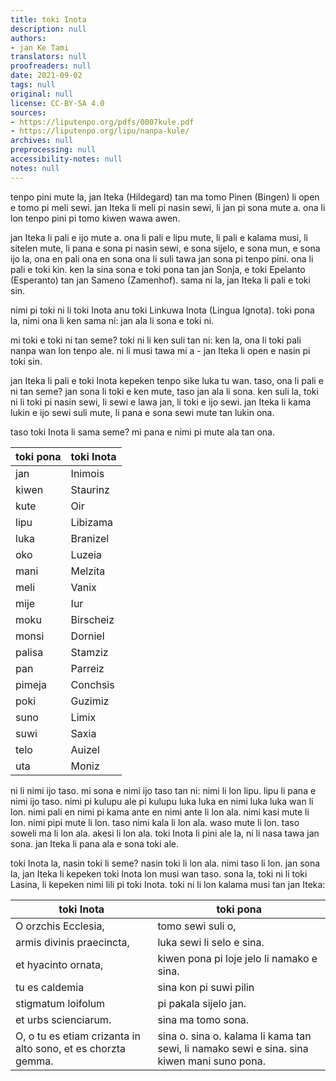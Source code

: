 ```yaml
---
title: toki Inota
description: null
authors:
- jan Ke Tami
translators: null
proofreaders: null
date: 2021-09-02
tags: null
original: null
license: CC-BY-SA 4.0
sources:
- https://liputenpo.org/pdfs/0007kule.pdf
- https://liputenpo.org/lipu/nanpa-kule/
archives: null
preprocessing: null
accessibility-notes: null
notes: null
---
```


tenpo pini mute la, jan Iteka (Hildegard) tan ma tomo Pinen (Bingen) li open e tomo pi meli sewi. jan Iteka li meli pi nasin sewi, li jan pi sona mute a. ona li lon tenpo pini pi tomo kiwen wawa awen.

jan Iteka li pali e ijo mute a. ona li pali e lipu mute, li pali e kalama musi, li sitelen mute, li pana e sona pi nasin sewi, e sona sijelo, e sona mun, e sona ijo la, ona en pali ona en sona ona li suli tawa jan sona pi tenpo pini. ona li pali e toki kin. ken la sina sona e toki pona tan jan Sonja, e toki Epelanto (Esperanto) tan jan Sameno (Zamenhof). sama ni la, jan Iteka li pali e toki sin.

nimi pi toki ni li toki Inota anu toki Linkuwa Inota (Lingua Ignota). toki pona la, nimi ona li ken sama ni: jan ala li sona e toki ni.

mi toki e toki ni tan seme? toki ni li ken suli tan ni: ken la, ona li toki pali nanpa wan lon tenpo ale. ni li musi tawa mi a - jan Iteka li open e nasin pi toki sin.

jan Iteka li pali e toki Inota kepeken tenpo sike luka tu wan. taso, ona li pali e ni tan seme? jan sona li toki e ken mute, taso jan ala li sona. ken suli la, toki ni li toki pi nasin sewi, li sewi e lawa jan, li toki e ijo sewi. jan Iteka li kama lukin e ijo sewi suli mute, li pana e sona sewi mute tan lukin ona.

taso toki Inota li sama seme? mi pana e nimi pi mute ala tan ona.

toki pona|toki Inota
-|-
jan|Inimois
kiwen|Staurinz
kute|Oir
lipu|Libizama
luka|Branizel
oko|Luzeia
mani|Melzita
meli|Vanix
mije|Iur
moku|Birscheiz
monsi|Dorniel
palisa|Stamziz
pan|Parreiz
pimeja|Conchsis
poki|Guzimiz
suno|Limix
suwi|Saxia
telo|Auizel
uta|Moniz

ni li nimi ijo taso. mi sona e nimi ijo taso tan ni: nimi li lon lipu. lipu li pana e nimi ijo taso. nimi pi kulupu ale pi kulupu luka luka en nimi luka luka wan li lon. nimi pali en nimi pi kama ante en nimi ante li lon ala. nimi kasi mute li lon. nimi pipi mute li lon. taso nimi kala li lon ala. waso mute li lon. taso soweli ma li lon ala. akesi li lon ala. toki Inota li pini ale la, ni li nasa tawa jan sona. jan Iteka li pana ala e sona toki ale.

toki Inota la, nasin toki li seme? nasin toki li lon ala. nimi taso li lon. jan sona la, jan Iteka li kepeken toki Inota lon musi wan taso. sona la, toki ni li toki Lasina, li kepeken nimi lili pi toki Inota. toki ni li lon kalama musi tan jan Iteka:

toki Inota|toki pona
-|-
O orzchis Ecclesia,|tomo sewi suli o,
armis divinis praecincta,|luka sewi li selo e sina.
et hyacinto ornata,|kiwen pona pi loje jelo li namako e sina.
tu es caldemia|sina kon pi suwi pilin
stigmatum loifolum|pi pakala sijelo jan.
et urbs scienciarum.|sina ma tomo sona.
O, o tu es etiam crizanta in alto sono, et es chorzta gemma.|sina o. sina o. kalama li kama tan sewi, li namako sewi e sina. sina kiwen mani suno pona.